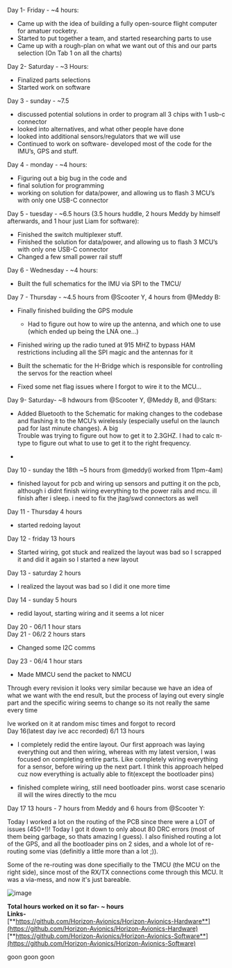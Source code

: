 Day 1- Friday - ~4 hours:

- Came up with the idea of building a fully open-source flight computer for amatuer rocketry.  
- Started to put together a team, and started researching parts to use  
- Came up with a rough-plan on what we want out of this and our parts selection (On Tab 1 on all the charts)

Day 2- Saturday - ~3 Hours:

- Finalized parts selections  
- Started work on software

Day 3 - sunday - ~7.5

- discussed potential solutions in order to program all 3 chips with 1 usb-c connector  
- looked into alternatives, and what other people have done  
- looked into additional sensors/regulators that we will use  
- Continued to work on software- developed most of the code for the IMU’s, GPS and stuff.

Day 4 - monday - ~4 hours:

- Figuring out a big bug in the code and  
- final solution for programming   
- working on solution for data/power, and allowing us to flash 3 MCU’s with only one USB-C connector

Day 5 - tuesday - ~6.5 hours (3.5 hours huddle, 2 hours Meddy by himself afterwards, and 1 hour just Liam for software):

- Finished the switch multiplexer stuff.  
- Finished the solution for data/power, and allowing us to flash 3 MCU’s with only one USB-C connector  
- Changed a few small power rail stuff

Day 6 - Wednesday - ~4 hours:

- Built the full schematics for the IMU via SPI to the TMCU/

Day 7 - Thursday - ~4.5 hours from @Scooter Y, 4 hours from @Meddy B:

- Finally finished building the GPS module  
  - Had to figure out how to wire up the antenna, and which one to use (which ended up being the LNA one…)  
- Finished wiring up the radio tuned at 915 MHZ to bypass HAM restrictions including all the SPI magic and the antennas for it  
- Built the schematic for the H-Bridge which is responsible for controlling the servos for the reaction wheel  

- Fixed some net flag issues where I forgot to wire it to the MCU…

Day 9- Saturday- ~8 hdwours from @Scooter Y, @Meddy B, and @Stars:

- Added Bluetooth to the Schematic for making changes to the codebase and flashing it to the MCU’s wirelessly (especially useful on the launch pad for last minute changes). A big   
  Trouble was trying to figure out how to get it to 2.3GHZ. I had to calc π-type to figure out what to use to get it to the right frequency.  



- 

Day 10 - sunday the 18th ~5 hours from @meddy(i worked from 11pm-4am)

- finished layout for pcb and wiring up sensors and putting it on the pcb, although i didnt finish wiring everything to the power rails and mcu. ill finish after i sleep. i need to fix the jtag/swd connectors as well

Day 11 - Thursday 4 hours

- started redoing layout

Day 12 - friday 13 hours

- Started wiring, got stuck and realized the layout was bad so I scrapped it and did it again so I started a new layout

Day 13 - saturday 2 hours

- I realized the layout was bad so I did it one more time

Day 14 - sunday 5 hours

- redid layout, starting wiring and it seems a lot nicer

Day 20 - 06/1  1 hour stars  
Day 21 - 06/2 2 hours stars

- Changed some I2C comms

Day 23 - 06/4 1 hour stars

- Made MMCU send the packet to NMCU

Through every revision it looks very similar because we have an idea of what we want with the end result, but the process of laying out every single part and the specific wiring seems to change so its not really the same every time

Ive worked on it at random misc times and forgot to record  
Day 16(latest day ive acc recorded) 6/1 13 hours

- I completely redid the entire layout. Our first approach was laying everything out and then wiring, whereas with my latest version, I was focused on completing entire parts. Like completely wiring everything for a sensor, before wiring up the next part. I think this approach helped cuz now everything is actually able to fit(except the bootloader pins)  

- finished complete wiring, still need bootloader pins. worst case scenario ill will the wires directly to the mcu  



Day 17 13 hours - 7 hours from Meddy and 6 hours from @Scooter Y:

Today I worked a lot on the routing of the PCB since there were a LOT of issues (450+!)! Today I got it down to only about 80 DRC errors (most of them being garbage, so thats amazing I guess). I also finished routing a lot of the GPS, and all the bootloader pins on 2 sides, and a whole lot of re-routing some vias (definitly a little more than a lot ;)).

Some of the re-routing was done specifially to the TMCU (the MCU on the right side), since most of the RX/TX connections come through this MCU. It was a via-mess, and now it's just bareable.

![image](https://github.com/user-attachments/assets/f70af8d4-baa2-4753-b9be-16f1019343c4)


**Total hours worked on it so far- \~ hours**  
**Links-**   
[**https://github.com/Horizon-Avionics/Horizon-Avionics-Hardware**](https://github.com/Horizon-Avionics/Horizon-Avionics-Hardware)  
[**https://github.com/Horizon-Avionics/Horizon-Avionics-Software**](https://github.com/Horizon-Avionics/Horizon-Avionics-Software)



goon goon goon